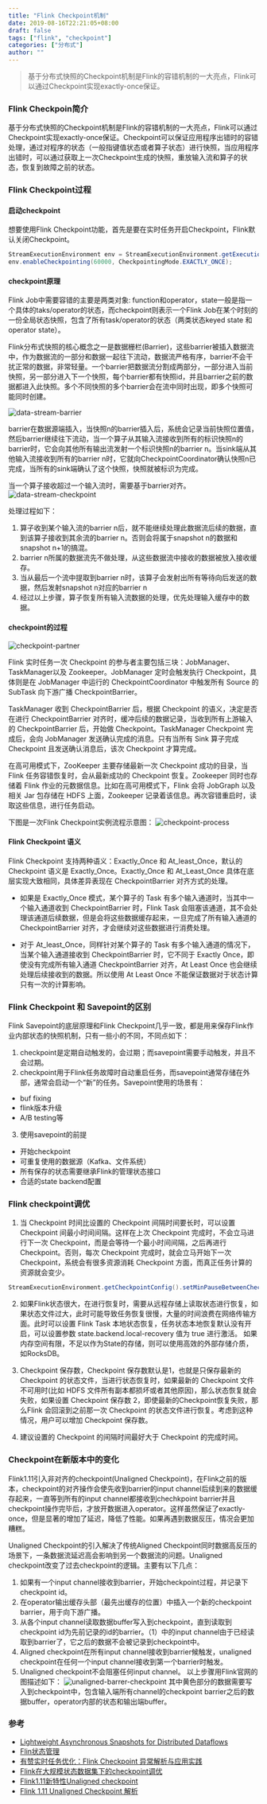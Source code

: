 ```yaml
---
title: "Flink Checkpoint机制"
date: 2019-08-16T22:21:05+08:00
draft: false
tags: ["flink", "checkpoint"]
categories: ["分布式"]
author: ""
---
```


> 基于分布式快照的Checkpoint机制是Flink的容错机制的一大亮点，Flink可以通过Checkpoint实现exactly-once保证。 

### Flink Checkpoin简介
基于分布式快照的Checkpoint机制是Flink的容错机制的一大亮点，Flink可以通过Checkpoint实现exactly-once保证。Checkpoint可以保证应用程序出错时的容错处理，通过对程序的状态（一般指键值状态或者算子状态）进行快照，当应用程序出错时，可以通过获取上一次Checkpoint生成的快照，重放输入流和算子的状态，恢复到故障之前的状态。

### Flink Checkpoint过程
#### 启动checkpoint
想要使用Flink Checkpoint功能，首先是要在实时任务开启Checkpoint，Flink默认关闭Checkpoint。
 ```java
 StreamExecutionEnvironment env = StreamExecutionEnvironment.getExecutionEnvironment();
 env.enableCheckpointing(60000, CheckpointingMode.EXACTLY_ONCE);
 ```

#### checkpoint原理
Flink Job中需要容错的主要是两类对象: function和operator，state一般是指一个具体的taks/operator的状态，而checkpoint则表示一个Flink Job在某个时刻的一份全局状态快照，包含了所有task/operator的状态（两类状态keyed  state 和 operator state）。

Flink分布式快照的核心概念之一是数据栅栏(Barrier)，这些barrier被插入数据流中，作为数据流的一部分和数据一起往下流动，数据流严格有序，barrier不会干扰正常的数据，非常轻量。一个barrier把数据流分割成两部分，一部分进入当前快照，另一部分进入下一个快照，每个barrier都有快照id，并且barrier之前的数据都进入此快照。多个不同快照的多个barrier会在流中同时出现，即多个快照可能同时创建。

![data-stream-barrier](../../static/img/20210306/data-stream-barrier.png)

barrier在数据源端插入，当快照n的barrier插入后，系统会记录当前快照位置值，然后barrier继续往下流动，当一个算子从其输入流接收到所有的标识快照n的barrier时，它会向其他所有输出流发射一个标识快照n的barrier n。当sink端从其他输入流接收到所有的barrier n时，它就向CheckpointCoordinator确认快照n已完成，当所有的sink端确认了这个快照，快照就被标识为完成。

当一个算子接收超过一个输入流时，需要基于barrier对齐。
![data-stream-checkpoint](../../static/img/20210306/data-stream-checkpoint.png)

处理过程如下：

1. 算子收到某个输入流的barrier n后，就不能继续处理此数据流后续的数据，直到该算子接收到其余流的barrier n。否则会将属于snapshot n的数据和snapshot n+1的搞混。
2. barrier n所属的数据流先不做处理，从这些数据流中接收的数据被放入接收缓存。
3. 当从最后一个流中提取到barrier n时，该算子会发射出所有等待向后发送的数据，然后发射snapshot n对应的barrier n
4. 经过以上步骤，算子恢复所有输入流数据的处理，优先处理输入缓存中的数据。

#### checkpoint的过程
![checkpoint-partner](../../static/img/20210306/checkpoint-partner.png)

Flink 实时任务一次 Checkpoint 的参与者主要包括三块：JobManager、TaskManager以及 Zookeeper。JobManager 定时会触发执行 Checkpoint，具体则是在 JobManager 中运行的 CheckpointCoordinator 中触发所有 Source 的 SubTask 向下游广播 CheckpointBarrier。

TaskManager 收到 CheckpointBarrier 后，根据 Checkpoint 的语义，决定是否在进行 CheckpointBarrier 对齐时，缓冲后续的数据记录，当收到所有上游输入的 CheckpointBarrier 后，开始做 Checkpoint。TaskManager Checkpoint 完成后，会向 JobManager 发送确认完成的消息。只有当所有 Sink 算子完成 Checkpoint 且发送确认消息后，该次 Checkpoint 才算完成。

在高可用模式下，ZooKeeper 主要存储最新一次 Checkpoint 成功的目录，当Flink 任务容错恢复时，会从最新成功的 Checkpoint 恢复。Zookeeper 同时也存储着 Flink 作业的元数据信息。比如在高可用模式下，Flink 会将 JobGraph 以及相关 Jar 包存储在 HDFS 上面，Zookeeper 记录着该信息。再次容错重启时，读取这些信息，进行任务启动。

下图是一次Flink Checkpoint实例流程示意图：
![checkpoint-process](../../static/img/20210306/checkpoint-process.png)

#### Flink Checkpoint 语义
Flink Checkpoint 支持两种语义：Exactly_Once 和 At_least_Once，默认的 Checkpoint 语义是 Exactly_Once。Exactly_Once 和 At_Least_Once 具体在底层实现大致相同，具体差异表现在 CheckpointBarrier 对齐方式的处理。
* 如果是 Exactly_Once 模式，某个算子的 Task 有多个输入通道时，当其中一个输入通道收到 CheckpointBarrier 时，Flink Task 会阻塞该通道，其不会处理该通道后续数据，但是会将这些数据缓存起来，一旦完成了所有输入通道的 CheckpointBarrier 对齐，才会继续对这些数据进行消费处理。

* 对于 At_least_Once，同样针对某个算子的 Task 有多个输入通道的情况下，当某个输入通道接收到 CheckpointBarrier 时，它不同于 Exactly Once，即使没有完成所有输入通道 CheckpointBarrier 对齐，At Least Once 也会继续处理后续接收到的数据。所以使用 At Least Once 不能保证数据对于状态计算只有一次的计算影响。

### Flink Checkpoint 和 Savepoint的区别
Flink Savepoint的底层原理和Flink Checkpoint几乎一致，都是用来保存Flink作业内部状态的快照机制，只有一些小的不同，不同点如下：
1. checkpoint是定期自动触发的，会过期；而savepoint需要手动触发，并且不会过期。
2. checkpoint用于Flink任务故障时自动重启任务，而savepoint通常存储在外部，通常会启动一个“新”的任务。Savepoint使用的场景有：
* buf fixing
* flink版本升级
* A/B testing等
3. 使用savepoint的前提
* 开始checkpoint
* 可重复使用的数据源（Kafka、文件系统）
* 所有保存的状态需要继承Flink的管理状态接口
* 合适的state backend配置

### Flink checkpoint调优
1. 当 Checkpoint 时间比设置的 Checkpoint 间隔时间要长时，可以设置 Checkpoint 间最小时间间隔。这样在上次 Checkpoint 完成时，不会立马进行下一次 Checkpoint，而是会等待一个最小时间间隔，之后再进行 Checkpoint。否则，每次 Checkpoint 完成时，就会立马开始下一次 Checkpoint，系统会有很多资源消耗 Checkpoint 方面，而真正任务计算的资源就会变少。
```java
StreamExecutionEnvironment.getCheckpointConfig().setMinPauseBetweenCheckpoints(milliseconds);
```

2. 如果Flink状态很大，在进行恢复时，需要从远程存储上读取状态进行恢复，如果状态文件过大，此时可能导致任务恢复很慢，大量的时间浪费在网络传输方面。此时可以设置 Flink Task 本地状态恢复，任务状态本地恢复默认没有开启，可以设置参数 state.backend.local-recovery 值为 true 进行激活。
如果内存空间有限，不足以作为State的存储，则可以使用高效的外部存储介质，如RocksDB。

3. Checkpoint 保存数，Checkpoint 保存数默认是1，也就是只保存最新的 Checkpoint 的状态文件，当进行状态恢复时，如果最新的 Checkpoint 文件不可用时(比如 HDFS 文件所有副本都损坏或者其他原因)，那么状态恢复就会失败，如果设置 Checkpoint 保存数 2，即使最新的Checkpoint恢复失败，那么Flink 会回滚到之前那一次 Checkpoint 的状态文件进行恢复。考虑到这种情况，用户可以增加 Checkpoint 保存数。

4. 建议设置的 Checkpoint 的间隔时间最好大于 Checkpoint 的完成时间。

### Checkpoint在新版本中的变化
Flink1.11引入非对齐的checkpoint(Unaligned Checkpoint)，在Flink之前的版本，checkpoint的对齐操作会使先收到barrier的input channel后续到来的数据缓存起来，一直等到所有的input channel都接收到chechkpoint barrier并且checkpoint操作完毕后，才放开数据进入operator。这样虽然保证了exactly-once，但是显著的增加了延迟，降低了性能。如果再遇到数据反压，情况会更加糟糕。

Unaligned Checkpoint的引入解决了传统Aligned Checkpoint同时数据高反压的场景下，一条数据流延迟高会影响到另一个数据流的问题。Unaligned checkpoint改变了过去checkpoint的逻辑。主要有以下几点：

1. 如果有一个input channel接收到barrier，开始checkpoint过程，并记录下checkpoint id。
2. 在operator输出缓存头部（最先出缓存的位置）中插入一个新的checkpoint barrier，用于向下游广播。
3. 从各个input channel读取数据buffer写入到checkpoint，直到读取到checkpoint id为先前记录的id的barrier。（1）中的input channel由于已经读取到barrier了，它之后的数据不会被记录到checkpoint中。
4. Aligned checkpoint在所有input channel接收到barrier候触发，unaligned checkpoint在任何一个input channel接收到第一个barrier时触发。
5. Unaligned checkpoint不会阻塞任何input channel。
以上步骤用Flink官网的图描述如下：
![unaligned-barrer-checkpoint](../../static/img/20210306/unaligned-barrer-checkpoint.png)
其中黄色部分的数据需要写入到checkpoint中，包含输入端所有channel的checkpoint barrier之后的数据buffer，operator内部的状态和输出端buffer。

### 参考
* [Lightweight Asynchronous Snapshots for Distributed Dataflows](https://arxiv.org/abs/1506.08603)
* [Flin状态管理](http://www.hobbin.wang/post/flink%E7%8A%B6%E6%80%81%E7%AE%A1%E7%90%86/)
* [有赞实时任务优化：Flink Checkpoint 异常解析与应用实践](https://mp.weixin.qq.com/s/0QRrOC7MaPHs_otAqK85ig)
* [Flink在大规模状态数据集下的checkpoint调优](https://blog.csdn.net/Androidlushangderen/article/details/85255756)
* [Flink1.11新特性Unaligned checkpoint](https://www.jianshu.com/p/c9d6e9fe900a)
* [Flink 1.11 Unaligned Checkpoint 解析](https://developer.aliyun.com/article/768710)
